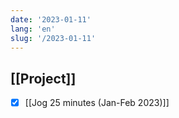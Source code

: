 ```yaml
---
date: '2023-01-11'
lang: 'en'
slug: '/2023-01-11'
---
```


## [[Project]]

- [x] [[Jog 25 minutes (Jan-Feb 2023)]]
